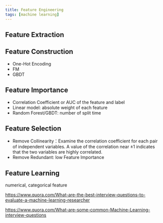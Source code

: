 ```yaml
---
title: Feature Engineering
tags: [machine learning]
---
```



## Feature Extraction 


## Feature Construction
- One-Hot Encoding
- FM 
- GBDT

## Feature Importance
- Correlation Coefficient or AUC of the feature and label
- Linear model: absolute weight of each feature
- Random Forest/GBDT: number of split time

## Feature Selection
- Remove Collinearity：Examine the correlation coefficient for each pair of independent variables. A value of the correlation near ±1 indicates that the two variables are highly correlated.
- Remove Redundant: low Feature Importance

## Feature Learning
numerical, categorical feature

https://www.quora.com/What-are-the-best-interview-questions-to-evaluate-a-machine-learning-researcher

https://www.quora.com/What-are-some-common-Machine-Learning-interview-questions